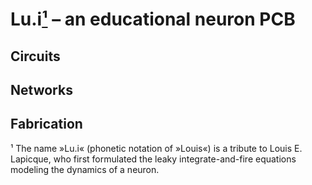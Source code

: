 # Lu.i[¹](#footnote-1) – an educational neuron PCB

## Circuits

## Networks

## Fabrication

<a name="footnote-1">¹</a> The name »Lu.i« (phonetic notation of »Louis«) is a tribute to Louis E. Lapicque, who first formulated the leaky integrate-and-fire equations modeling the dynamics of a neuron.
